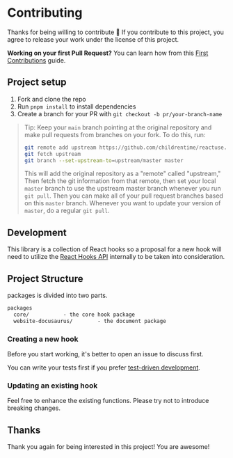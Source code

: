 # Contributing

Thanks for being willing to contribute 🙌 If you contribute to this project, you agree to release your work under the license of this project.

**Working on your first Pull Request?** You can learn how from this [First Contributions](https://github.com/firstcontributions/first-contributions)  guide.

## Project setup

1. Fork and clone the repo
1. Run `pnpm install` to install dependencies
1. Create a branch for your PR with `git checkout -b pr/your-branch-name`

> Tip: Keep your `main` branch pointing at the original repository and make
> pull requests from branches on your fork. To do this, run:
>
> ```sh
> git remote add upstream https://github.com/childrentime/reactuse.git
> git fetch upstream
> git branch --set-upstream-to=upstream/master master
> ```
>
> This will add the original repository as a "remote" called "upstream," Then
> fetch the git information from that remote, then set your local `master`
> branch to use the upstream master branch whenever you run `git pull`. Then you
> can make all of your pull request branches based on this `master` branch.
> Whenever you want to update your version of `master`, do a regular `git pull`.

## Development

This library is a collection of React hooks so a proposal for a new hook will need to utilize the [React Hooks API](https://reactjs.org/docs/hooks-reference.html) internally to be taken into consideration.

## Project Structure

packages is divided into two parts.

``` md
packages
  core/           - the core hook package
  website-docusaurus/        - the document package
```

### Creating a new hook

Before you start working, it's better to open an issue to discuss first.

You can write your tests first if you prefer [test-driven development](https://en.wikipedia.org/wiki/Test-driven_development).

### Updating an existing hook

Feel free to enhance the existing functions. Please try not to introduce breaking changes.

## Thanks

Thank you again for being interested in this project! You are awesome!
